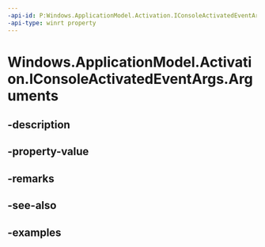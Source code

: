 ```yaml
---
-api-id: P:Windows.ApplicationModel.Activation.IConsoleActivatedEventArgs.Arguments
-api-type: winrt property
---
```


<!-- Property syntax.
public string Arguments { get; }
-->

# Windows.ApplicationModel.Activation.IConsoleActivatedEventArgs.Arguments

## -description

## -property-value

## -remarks

## -see-also

## -examples

